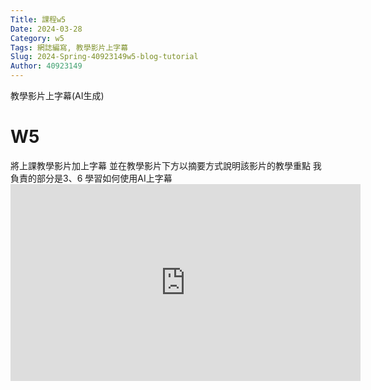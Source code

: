 ```yaml
---
Title: 課程w5
Date: 2024-03-28 
Category: w5
Tags: 網誌編寫, 教學影片上字幕
Slug: 2024-Spring-40923149w5-blog-tutorial
Author: 40923149
---
```


教學影片上字幕(AI生成)

<!-- PELICAN_END_SUMMARY -->

# W5
將上課教學影片加上字幕
並在教學影片下方以摘要方式說明該影片的教學重點
我負責的部分是3、6
學習如何使用AI上字幕<iframe width="560" height="315" src="https://www.youtube.com/embed/-XY_8HWiwno?si=Coa0bKZkjhnfzCKA" title="YouTube video player" frameborder="0" allow="accelerometer; autoplay; clipboard-write; encrypted-media; gyroscope; picture-in-picture; web-share" referrerpolicy="strict-origin-when-cross-origin" allowfullscreen></iframe>